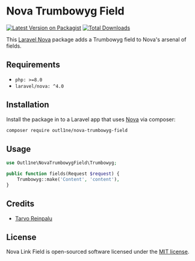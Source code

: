 # Nova Trumbowyg Field

[![Latest Version on Packagist](https://img.shields.io/packagist/v/outl1ne/nova-trumbowyg-field.svg?style=flat-square)](https://packagist.org/packages/outl1ne/nova-trumbowyg-field)
[![Total Downloads](https://img.shields.io/packagist/dt/outl1ne/nova-trumbowyg-field.svg?style=flat-square)](https://packagist.org/packages/outl1ne/nova-trumbowyg-field)

This [Laravel Nova](https://nova.laravel.com/) package adds a Trumbowyg field to Nova's arsenal of fields.

## Requirements

- `php: >=8.0`
- `laravel/nova: ^4.0`

## Installation

Install the package in to a Laravel app that uses [Nova](https://nova.laravel.com) via composer:

```bash
composer require outl1ne/nova-trumbowyg-field
```

## Usage

```php
use Outl1ne\NovaTrumbowygField\Trumbowyg;

public function fields(Request $request) {
    Trumbowyg::make('Content', 'content'),
}
```

## Credits

- [Tarvo Reinpalu](https://github.com/tarpsvo)

## License

Nova Link Field is open-sourced software licensed under the [MIT license](LICENSE.md).
